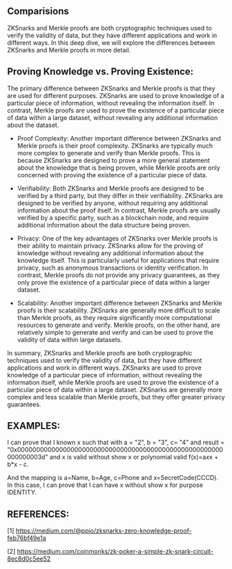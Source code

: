 ## Comparisions
ZKSnarks and Merkle proofs are both cryptographic techniques used to verify the validity of data, but they have different applications and work in different ways. In this deep dive, we will explore the differences between ZKSnarks and Merkle proofs in more detail.

## Proving Knowledge vs. Proving Existence:
The primary difference between ZKSnarks and Merkle proofs is that they are used for different purposes. ZKSnarks are used to prove knowledge of a particular piece of information, without revealing the information itself. In contrast, Merkle proofs are used to prove the existence of a particular piece of data within a large dataset, without revealing any additional information about the dataset.

- Proof Complexity:
Another important difference between ZKSnarks and Merkle proofs is their proof complexity. ZKSnarks are typically much more complex to generate and verify than Merkle proofs. This is because ZKSnarks are designed to prove a more general statement about the knowledge that is being proven, while Merkle proofs are only concerned with proving the existence of a particular piece of data.

- Verifiability:
Both ZKSnarks and Merkle proofs are designed to be verified by a third party, but they differ in their verifiability. ZKSnarks are designed to be verified by anyone, without requiring any additional information about the proof itself. In contrast, Merkle proofs are usually verified by a specific party, such as a blockchain node, and require additional information about the data structure being proven.

- Privacy:
One of the key advantages of ZKSnarks over Merkle proofs is their ability to maintain privacy. ZKSnarks allow for the proving of knowledge without revealing any additional information about the knowledge itself. This is particularly useful for applications that require privacy, such as anonymous transactions or identity verification. In contrast, Merkle proofs do not provide any privacy guarantees, as they only prove the existence of a particular piece of data within a larger dataset.

- Scalability:
Another important difference between ZKSnarks and Merkle proofs is their scalability. ZKSnarks are generally more difficult to scale than Merkle proofs, as they require significantly more computational resources to generate and verify. Merkle proofs, on the other hand, are relatively simple to generate and verify and can be used to prove the validity of data within large datasets.

In summary, ZKSnarks and Merkle proofs are both cryptographic techniques used to verify the validity of data, but they have different applications and work in different ways. ZKSnarks are used to prove knowledge of a particular piece of information, without revealing the information itself, while Merkle proofs are used to prove the existence of a particular piece of data within a large dataset. ZKSnarks are generally more complex and less scalable than Merkle proofs, but they offer greater privacy guarantees.

## EXAMPLES: 

I can prove that I known x such that with a = "2", b = "3", c= "4" and result = "0x000000000000000000000000000000000000000000000000000000000000003d" and x is valid without show x 
or polynomial valid f(x)=a*x*x + b*x - c.

And the mapping is a=Name, b=Age, c=Phone and x=SecretCode(CCCD). In this case, I can prove that I can have x without show x for purpose IDENTITY. 

## REFERENCES:

[1] https://medium.com/@ppio/zksnarks-zero-knowledge-proof-feb76bf49e1a

[2] https://medium.com/coinmonks/zk-poker-a-simple-zk-snark-circuit-8ec8d0c5ee52